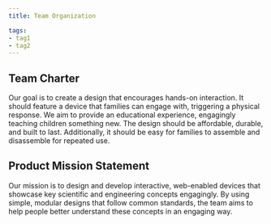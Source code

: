```yaml
---
title: Team Organization

tags:
- tag1
- tag2
---
```


## Team Charter
Our goal is to create a design that encourages hands-on interaction. It should feature a device that families can engage with, triggering a physical response. We aim to provide an educational experience, engagingly teaching children something new. The design should be affordable, durable, and built to last. Additionally, it should be easy for families to assemble and disassemble for repeated use.

## Product Mission Statement
Our mission is to design and develop interactive, web-enabled devices that showcase key scientific and engineering concepts engagingly. By using simple, modular designs that follow common standards, the team aims to help people better understand these concepts in an engaging way.
